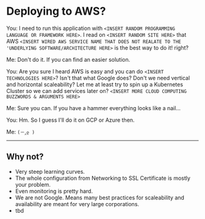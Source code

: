 # Deploying to AWS?

You: I need to run this application with `<INSERT RANDOM PROGRAMMING LANGUAGE OR FRAMEWORK HERE>`. I read on `<INSERT RANDOM SITE HERE>` that AWS `<INSERT WIRED AWS SERVICE NAME THAT DOES NOT REALATE TO THE 'UNDERLYING SOFTWARE/ARCHITECTURE HERE>` is the best way to do it! right?

Me: Don't do it. If you can find an easier solution.

You: Are you sure I heard AWS is easy and you can do `<INSERT TECHNOLOGIES HERE>`? Isn't that what Google does? Don't we need vertical and horizontal scaleability? Let me at least try to spin up a Kubernetes Cluster so we can add services later on? `<INSERT MORE CLOUD COMPUTING BUZZWORDS & ARGUMENTS HERE>` 

Me: Sure you can. If you have a hammer everything looks like a nail…

You: Hm. So I guess I'll do it on GCP or Azure then.

Me: `(－‸ლ )`

---

## Why not?

- Very steep learning curves.
- The whole configuration from Networking to SSL Certificate is mostly your problem.
- Even monitoring is pretty hard.
- We are not Google. Means many best practices for scaleability and availability are meant for very large corporations.
- tbd

<!-- TODO: Find more arguments why we don't need that -->